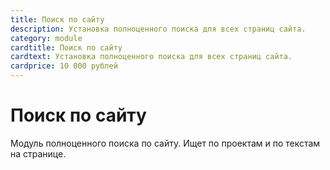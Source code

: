 ```yaml
---
title: Поиск по сайту
description: Установка полноценного поиска для всех страниц сайта.
category: module
cardtitle: Поиск по сайту
cardtext: Установка полноценного поиска для всех страниц сайта.
cardprice: 10 000 рублей
---
```

# Поиск по сайту

Модуль полноценного поиска по сайту. Ищет по проектам и по текстам на странице. 